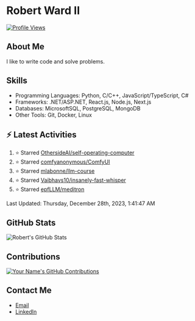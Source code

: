 
# Robert Ward II

[![Profile Views](https://komarev.com/ghpvc/?username=Robert-W-Ward)](https://github.com/Robert-W-Ward)

## About Me
I like to write code and solve problems.

## Skills
- Programming Languages: Python, C/C++, JavaScript/TypeScript, C#
- Frameworks: .NET/ASP.NET, React.js, Node.js, Next.js
- Databases: MicrosoftSQL, PostgreSQL, MongoDB
- Other Tools: Git, Docker, Linux

## :zap: Latest Activities
<!--RECENT_ACTIVITY:start-->
1. ⭐ Starred [OthersideAI/self-operating-computer](https://github.com/OthersideAI/self-operating-computer)
2. ⭐ Starred [comfyanonymous/ComfyUI](https://github.com/comfyanonymous/ComfyUI)
3. ⭐ Starred [mlabonne/llm-course](https://github.com/mlabonne/llm-course)
4. ⭐ Starred [Vaibhavs10/insanely-fast-whisper](https://github.com/Vaibhavs10/insanely-fast-whisper)
5. ⭐ Starred [epfLLM/meditron](https://github.com/epfLLM/meditron)
<!--RECENT_ACTIVITY:end-->

<!--RECENT_ACTIVITY:last_update-->
Last Updated: Thursday, December 28th, 2023, 1:41:47 AM
<!--RECENT_ACTIVITY:last_update_end-->

<!--END_SECTIN:activity-->
## GitHub Stats
![Robert's GitHub Stats](https://github-readme-stats.vercel.app/api?username=Robert-W-Ward&show_icons=true&theme=radical)

## Contributions
[![Your Name's GitHub Contributions](https://github-readme-streak-stats.herokuapp.com/?user=Robert-W-Ward&theme=radical)](https://github.com/your-username)

## Contact Me
- [Email](mailto:robertwesleyward2019@gmail.com)
- [LinkedIn](https://linkedin.com/in/https://www.linkedin.com/in/robert-ward-ii/)
